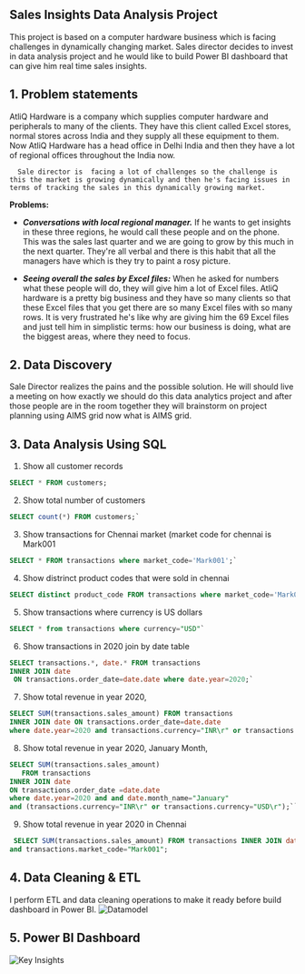 ## Sales Insights Data Analysis Project

This project is based on a computer hardware business which is facing challenges in dynamically changing market. Sales director decides to invest in data analysis project and he would like to build Power BI dashboard that can give him real time sales insights.

## 1. Problem statements
AtliQ Hardware is a company which supplies computer hardware and peripherals to many of the clients. They have this client called Excel stores, normal stores across India and they supply all these equipment to them. Now AtliQ Hardware has a head office in Delhi India and then they have a lot of regional offices throughout the India now. 

      Sale director is  facing a lot of challenges so the challenge is this the market is growing dynamically and then he's facing issues in terms of tracking the sales in this dynamically growing market.

**Problems:**

-	***Conversations with local regional manager.***
If he wants to get insights in these three regions, he would call these people and on the phone. This was the sales last quarter and we are going to grow by this much in the next quarter. They're all verbal and there is this habit that all the managers have which is they try to paint a rosy picture.

-	***Seeing overall the sales by Excel files:***
 When he asked for numbers what these people will do, they will give him a lot of Excel files.  AtliQ hardware is a pretty big business and they have so many clients so that these Excel files that you get there are so many Excel files with so many rows. It is very frustrated he's like why are giving him the 69 Excel files and just tell him in simplistic terms:  how our business is doing, what are the biggest areas, where they need to focus.

## 2.	Data Discovery 
Sale Director realizes the pains and the possible solution. He will should live a meeting on how exactly we should do this data analytics project and after those people are in the room together they will brainstorm on project planning using AIMS grid now what is AIMS grid.


## 3. Data Analysis Using SQL

1. Show all customer records
```sql
SELECT * FROM customers;
```
2. Show total number of customers
```sql
SELECT count(*) FROM customers;`
```
3. Show transactions for Chennai market (market code for chennai is Mark001
```sql
SELECT * FROM transactions where market_code='Mark001';`
```
4. Show distrinct product codes that were sold in chennai
```sql
SELECT distinct product_code FROM transactions where market_code='Mark001';`
```
5. Show transactions where currency is US dollars
```sql
SELECT * from transactions where currency="USD"`
```
6. Show transactions in 2020 join by date table
```sql
SELECT transactions.*, date.* FROM transactions 
INNER JOIN date
 ON transactions.order_date=date.date where date.year=2020;`
```
7. Show total revenue in year 2020,
 ```sql
SELECT SUM(transactions.sales_amount) FROM transactions
 INNER JOIN date ON transactions.order_date=date.date 
 where date.year=2020 and transactions.currency="INR\r" or transactions.currency="USD\r";
```

8. Show total revenue in year 2020, January Month,
 ```sql
 SELECT SUM(transactions.sales_amount) 
    FROM transactions
 INNER JOIN date 
 ON transactions.order_date =date.date
 where date.year=2020 and and date.month_name="January" 
 and (transactions.currency="INR\r" or transactions.currency="USD\r");```
```

9.  Show total revenue in year 2020 in Chennai
```sql
 SELECT SUM(transactions.sales_amount) FROM transactions INNER JOIN date ON transactions.order_date=date.date where date.year=2020
and transactions.market_code="Mark001";
```
## 4.	Data Cleaning & ETL  
I perform ETL and data cleaning operations to make it ready before build dashboard in Power BI.
![Datamodel](https://user-images.githubusercontent.com/88467188/131935196-f185c4c0-9eab-4d13-bc0c-3f5c6f101743.png)

## 5. Power BI Dashboard
![Key Insights](https://user-images.githubusercontent.com/88467188/131935198-95ea30bf-fef9-4524-8552-a312454f4dc7.png)




